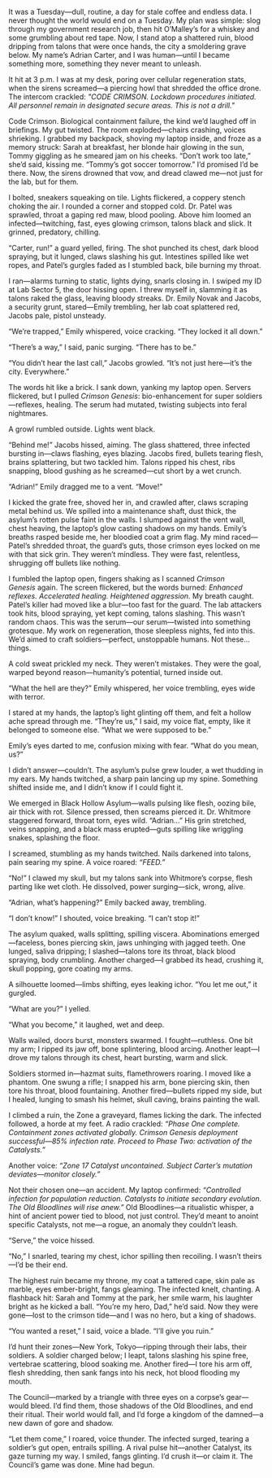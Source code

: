 It was a Tuesday—dull, routine, a day for stale coffee and endless data. I never thought the world would end on a Tuesday. My plan was simple: slog through my government research job, then hit O’Malley’s for a whiskey and some grumbling about red tape. Now, I stand atop a shattered ruin, blood dripping from talons that were once hands, the city a smoldering grave below. My name’s Adrian Carter, and I was human—until I became something more, something they never meant to unleash.

It hit at 3 p.m. I was at my desk, poring over cellular regeneration stats, when the sirens screamed—a piercing howl that shredded the office drone. The intercom crackled: *"CODE CRIMSON. Lockdown procedures initiated. All personnel remain in designated secure areas. This is not a drill."*

Code Crimson. Biological containment failure, the kind we’d laughed off in briefings. My gut twisted. The room exploded—chairs crashing, voices shrieking. I grabbed my backpack, shoving my laptop inside, and froze as a memory struck: Sarah at breakfast, her blonde hair glowing in the sun, Tommy giggling as he smeared jam on his cheeks. “Don’t work too late,” she’d said, kissing me. “Tommy’s got soccer tomorrow.” I’d promised I’d be there. Now, the sirens drowned that vow, and dread clawed me—not just for the lab, but for them.

I bolted, sneakers squeaking on tile. Lights flickered, a coppery stench choking the air. I rounded a corner and stopped cold. Dr. Patel was sprawled, throat a gaping red maw, blood pooling. Above him loomed an infected—twitching, fast, eyes glowing crimson, talons black and slick. It grinned, predatory, chilling.

“Carter, run!” a guard yelled, firing. The shot punched its chest, dark blood spraying, but it lunged, claws slashing his gut. Intestines spilled like wet ropes, and Patel’s gurgles faded as I stumbled back, bile burning my throat.

I ran—alarms turning to static, lights dying, snarls closing in. I swiped my ID at Lab Sector 5, the door hissing open. I threw myself in, slamming it as talons raked the glass, leaving bloody streaks. Dr. Emily Novak and Jacobs, a security grunt, stared—Emily trembling, her lab coat splattered red, Jacobs pale, pistol unsteady.

“We’re trapped,” Emily whispered, voice cracking. “They locked it all down.”

“There’s a way,” I said, panic surging. “There has to be.”

“You didn’t hear the last call,” Jacobs growled. “It’s not just here—it’s the city. Everywhere.”

The words hit like a brick. I sank down, yanking my laptop open. Servers flickered, but I pulled *Crimson Genesis*: bio-enhancement for super soldiers—reflexes, healing. The serum had mutated, twisting subjects into feral nightmares.

A growl rumbled outside. Lights went black.

“Behind me!” Jacobs hissed, aiming. The glass shattered, three infected bursting in—claws flashing, eyes blazing. Jacobs fired, bullets tearing flesh, brains splattering, but two tackled him. Talons ripped his chest, ribs snapping, blood gushing as he screamed—cut short by a wet crunch.

“Adrian!” Emily dragged me to a vent. “Move!”

I kicked the grate free, shoved her in, and crawled after, claws scraping metal behind us. We spilled into a maintenance shaft, dust thick, the asylum’s rotten pulse faint in the walls. I slumped against the vent wall, chest heaving, the laptop’s glow casting shadows on my hands. Emily’s breaths rasped beside me, her bloodied coat a grim flag. My mind raced—Patel’s shredded throat, the guard’s guts, those crimson eyes locked on me with that sick grin. They weren’t mindless. They were fast, relentless, shrugging off bullets like nothing.

I fumbled the laptop open, fingers shaking as I scanned *Crimson Genesis* again. The screen flickered, but the words burned: *Enhanced reflexes. Accelerated healing. Heightened aggression.* My breath caught. Patel’s killer had moved like a blur—too fast for the guard. The lab attackers took hits, blood spraying, yet kept coming, talons slashing. This wasn’t random chaos. This was the serum—our serum—twisted into something grotesque. My work on regeneration, those sleepless nights, fed into this. We’d aimed to craft soldiers—perfect, unstoppable humans. Not these… things.

A cold sweat prickled my neck. They weren’t mistakes. They were the goal, warped beyond reason—humanity’s potential, turned inside out.

“What the hell are they?” Emily whispered, her voice trembling, eyes wide with terror.

I stared at my hands, the laptop’s light glinting off them, and felt a hollow ache spread through me. “They’re us,” I said, my voice flat, empty, like it belonged to someone else. “What we were supposed to be.”

Emily’s eyes darted to me, confusion mixing with fear. “What do you mean, us?”

I didn’t answer—couldn’t. The asylum’s pulse grew louder, a wet thudding in my ears. My hands twitched, a sharp pain lancing up my spine. Something shifted inside me, and I didn’t know if I could fight it.

We emerged in Black Hollow Asylum—walls pulsing like flesh, oozing bile, air thick with rot. Silence pressed, then screams pierced it. Dr. Whitmore staggered forward, throat torn, eyes wild. “Adrian…” His grin stretched, veins snapping, and a black mass erupted—guts spilling like wriggling snakes, splashing the floor.

I screamed, stumbling as my hands twitched. Nails darkened into talons, pain searing my spine. A voice roared: *“FEED.”*

“No!” I clawed my skull, but my talons sank into Whitmore’s corpse, flesh parting like wet cloth. He dissolved, power surging—sick, wrong, alive.

“Adrian, what’s happening?” Emily backed away, trembling.

“I don’t know!” I shouted, voice breaking. “I can’t stop it!”

The asylum quaked, walls splitting, spilling viscera. Abominations emerged—faceless, bones piercing skin, jaws unhinging with jagged teeth. One lunged, saliva dripping; I slashed—talons tore its throat, black blood spraying, body crumbling. Another charged—I grabbed its head, crushing it, skull popping, gore coating my arms.

A silhouette loomed—limbs shifting, eyes leaking ichor. “You let me out,” it gurgled.

“What are you?” I yelled.

“What you become,” it laughed, wet and deep.

Walls wailed, doors burst, monsters swarmed. I fought—ruthless. One bit my arm; I ripped its jaw off, bone splintering, blood arcing. Another leapt—I drove my talons through its chest, heart bursting, warm and slick.

Soldiers stormed in—hazmat suits, flamethrowers roaring. I moved like a phantom. One swung a rifle; I snapped his arm, bone piercing skin, then tore his throat, blood fountaining. Another fired—bullets ripped my side, but I healed, lunging to smash his helmet, skull caving, brains painting the wall.

I climbed a ruin, the Zone a graveyard, flames licking the dark. The infected followed, a horde at my feet. A radio crackled: *“Phase One complete. Containment zones activated globally. Crimson Genesis deployment successful—85% infection rate. Proceed to Phase Two: activation of the Catalysts.”*

Another voice: *“Zone 17 Catalyst uncontained. Subject Carter’s mutation deviates—monitor closely.”*

Not their chosen one—an accident. My laptop confirmed: *“Controlled infection for population reduction. Catalysts to initiate secondary evolution. The Old Bloodlines will rise anew.”* Old Bloodlines—a ritualistic whisper, a hint of ancient power tied to blood, not just control. They’d meant to anoint specific Catalysts, not me—a rogue, an anomaly they couldn’t leash.

“Serve,” the voice hissed.

“No,” I snarled, tearing my chest, ichor spilling then recoiling. I wasn’t theirs—I’d be their end.

The highest ruin became my throne, my coat a tattered cape, skin pale as marble, eyes ember-bright, fangs gleaming. The infected knelt, chanting. A flashback hit: Sarah and Tommy at the park, her smile warm, his laughter bright as he kicked a ball. “You’re my hero, Dad,” he’d said. Now they were gone—lost to the crimson tide—and I was no hero, but a king of shadows.

“You wanted a reset,” I said, voice a blade. “I’ll give you ruin.”

I’d hunt their zones—New York, Tokyo—ripping through their labs, their soldiers. A soldier charged below; I leapt, talons slashing his spine free, vertebrae scattering, blood soaking me. Another fired—I tore his arm off, flesh shredding, then sank fangs into his neck, hot blood flooding my mouth.

The Council—marked by a triangle with three eyes on a corpse’s gear—would bleed. I’d find them, those shadows of the Old Bloodlines, and end their ritual. Their world would fall, and I’d forge a kingdom of the damned—a new dawn of gore and shadow.

“Let them come,” I roared, voice thunder. The infected surged, tearing a soldier’s gut open, entrails spilling. A rival pulse hit—another Catalyst, its gaze turning my way. I smiled, fangs glinting. I’d crush it—or claim it. The Council’s game was done. Mine had begun.

 